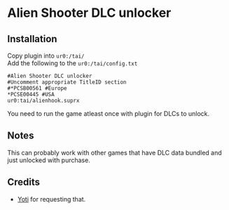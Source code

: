 # Alien Shooter DLC unlocker

## Installation
Copy plugin into `ur0:/tai/`  
Add the following to the `ur0:/tai/config.txt`
```
#Alien Shooter DLC unlocker
#Uncomment appropriate TitleID section
#*PCSB00561 #Europe
*PCSE00445 #USA
ur0:tai/alienhook.suprx
```
You need to run the game atleast once with plugin for DLCs to unlock.


## Notes
This can probably work with other games that have DLC data bundled and just unlocked with purchase.

## Credits

* [Yoti](https://github.com/Yoti) for requesting that.
